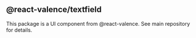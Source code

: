 ## @react-valence/textfield 

This package is a UI component from @react-valence. See main repository for details.